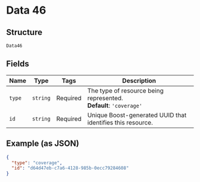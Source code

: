 
# Data 46

## Structure

`Data46`

## Fields

| Name | Type | Tags | Description |
|  --- | --- | --- | --- |
| `type` | `string` | Required | The type of resource being represented.<br>**Default**: `'coverage'` |
| `id` | `string` | Required | Unique Boost-generated UUID that identifies this resource. |

## Example (as JSON)

```json
{
  "type": "coverage",
  "id": "d64d47eb-c7a6-4128-985b-0ecc79284608"
}
```

